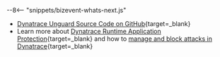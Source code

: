 --8<-- "snippets/bizevent-whats-next.js"

* [Dynatrace Unguard Source Code on GitHub](https://github.com/dynatrace-oss/unguard){target=_blank}
* Learn more about [Dynatrace Runtime Application Protection](https://docs.dynatrace.com/docs/secure/application-security/application-protection){target=_blank} and how to [manage and block attacks in Dynatrace](https://docs.dynatrace.com/docs/secure/application-security/application-protection/manage-attacks){target=_blank}